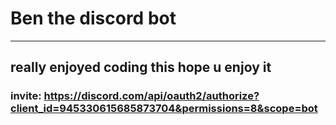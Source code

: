 # Ben the discord bot
---
## really enjoyed coding this hope u enjoy it

### invite: https://discord.com/api/oauth2/authorize?client_id=945330615685873704&permissions=8&scope=bot
